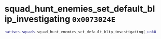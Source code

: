 # squad_hunt_enemies_set_default_blip_investigating `0x0073024E`

```lua
natives.squads.squad_hunt_enemies_set_default_blip_investigating(_unk0 --[[ number ]])
```